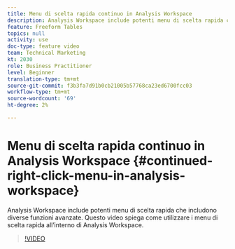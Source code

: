 ```yaml
---
title: Menu di scelta rapida continuo in Analysis Workspace
description: Analysis Workspace include potenti menu di scelta rapida che includono diverse funzioni avanzate. Questo video spiega come utilizzare i menu di scelta rapida all’interno di Analysis Workspace.
feature: Freeform Tables
topics: null
activity: use
doc-type: feature video
team: Technical Marketing
kt: 2030
role: Business Practitioner
level: Beginner
translation-type: tm+mt
source-git-commit: f3b3fa7d91b0cb21005b57768ca23ed6700fcc03
workflow-type: tm+mt
source-wordcount: '69'
ht-degree: 2%

---
```



# Menu di scelta rapida continuo in Analysis Workspace {#continued-right-click-menu-in-analysis-workspace}

Analysis Workspace include potenti menu di scelta rapida che includono diverse funzioni avanzate. Questo video spiega come utilizzare i menu di scelta rapida all’interno di Analysis Workspace.

>[!VIDEO](https://video.tv.adobe.com/v/23982/?quality=12)
